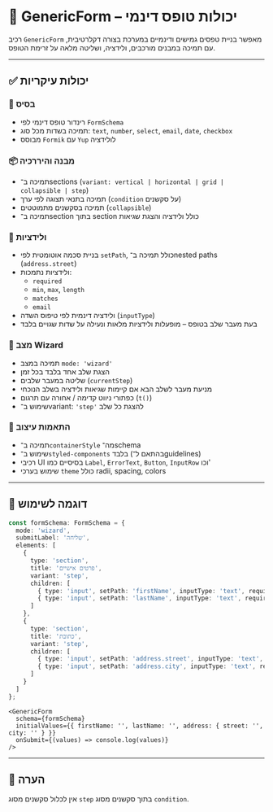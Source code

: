 # 🧾 GenericForm – יכולות טופס דינמי

רכיב `GenericForm` מאפשר בניית טפסים גמישים ודינמיים במערכת בצורה דקלרטיבית, עם תמיכה במבנים מורכבים, ולידציה, ושליטה מלאה על זרימת הטופס.

---

## ✅ יכולות עיקריות

### 🧠 בסיס
- רינדור טופס דינמי לפי `FormSchema`
- תמיכה בשדות מכל סוג: `text`, `number`, `select`, `email`, `date`, `checkbox`
- מבוסס `Formik` עם `Yup` לולידציה

### 📦 מבנה והיררכיה
- תמיכה ב־sections (`variant: vertical | horizontal | grid | collapsible | step`)
- תמיכה בתנאי תצוגה לפי ערך (`condition` על סקשנים)
- תמיכה בסקשנים מתמוטטים (`collapsible`)
- תמיכה ב־section בתוך section כולל ולידציה והצגת שגיאות

### 🧩 ולידציות
- בניית סכמה אוטומטית לפי `setPath`, כולל תמיכה ב־nested paths (`address.street`)
- ולידציות נתמכות:
  - `required`
  - `min`, `max`, `length`
  - `matches`
  - `email`
- ולידציה דינמית לפי טיפוס השדה (`inputType`)
- בעת מעבר שלב בטופס – מופעלות ולידציות מלאות ונעילה על שדות שגויים בלבד

### 🧙 מצב Wizard
- תמיכה במצב `mode: 'wizard'`
- הצגת שלב אחד בלבד בכל זמן
- שליטה במעבר שלבים (`currentStep`)
- מניעת מעבר לשלב הבא אם קיימות שגיאות ולידציה בשלב הנוכחי
- כפתורי ניווט קדימה / אחורה עם תרגום (`t()`)
- שימוש ב־variant: `'step'` להצגת כל שלב

### 🎨 התאמות עיצוב
- תמיכה ב־`containerStyle` מה־schema
- שימוש ב־`styled-components` בלבד (בהתאם ל־guidelines)
- רכיבי UI בסיסיים כמו `Label`, `ErrorText`, `Button`, `InputRow` וכו'
- שימוש בערכי `theme` כולל radii, spacing, colors

---

## 🧪 דוגמה לשימוש

```ts
const formSchema: FormSchema = {
  mode: 'wizard',
  submitLabel: 'שליחה',
  elements: [
    {
      type: 'section',
      title: 'פרטים אישיים',
      variant: 'step',
      children: [
        { type: 'input', setPath: 'firstName', inputType: 'text', required: true, label: 'שם פרטי' },
        { type: 'input', setPath: 'lastName', inputType: 'text', required: true, label: 'שם משפחה' }
      ]
    },
    {
      type: 'section',
      title: 'כתובת',
      variant: 'step',
      children: [
        { type: 'input', setPath: 'address.street', inputType: 'text', required: true, label: 'רחוב' },
        { type: 'input', setPath: 'address.city', inputType: 'text', required: true, label: 'עיר' }
      ]
    }
  ]
};
```

```tsx
<GenericForm
  schema={formSchema}
  initialValues={{ firstName: '', lastName: '', address: { street: '', city: '' } }}
  onSubmit={(values) => console.log(values)}
/>
```

---

## 📌 הערה

אין לכלול סקשנים מסוג `step` בתוך סקשנים מסוג `condition`.
